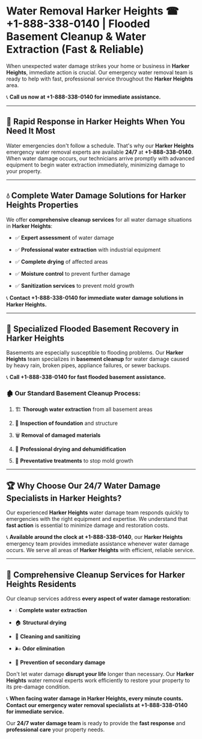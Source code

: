 # Water Removal Harker Heights ☎ +1-888-338-0140 | Flooded Basement Cleanup & Water Extraction (Fast & Reliable)

When unexpected water damage strikes your home or business in **Harker Heights**, immediate action is crucial. Our emergency water removal team is ready to help with fast, professional service throughout the **Harker Heights** area. 

📞 **Call us now at +1-888-338-0140 for immediate assistance.**
---
## 🚀 Rapid Response in Harker Heights When You Need It Most
Water emergencies don't follow a schedule. That's why our **Harker Heights** emergency water removal experts are available **24/7** at **+1-888-338-0140**. When water damage occurs, our technicians arrive promptly with advanced equipment to begin water extraction immediately, minimizing damage to your property.
---
## 💧 Complete Water Damage Solutions for Harker Heights Properties
We offer **comprehensive cleanup services** for all water damage situations in **Harker Heights**:
- ✅ **Expert assessment** of water damage  
- ✅ **Professional water extraction** with industrial equipment  
- ✅ **Complete drying** of affected areas  
- ✅ **Moisture control** to prevent further damage  
- ✅ **Sanitization services** to prevent mold growth  
📞 **Contact +1-888-338-0140 for immediate water damage solutions in Harker Heights.**
---
## 🌊 Specialized Flooded Basement Recovery in Harker Heights
Basements are especially susceptible to flooding problems. Our **Harker Heights** team specializes in **basement cleanup** for water damage caused by heavy rain, broken pipes, appliance failures, or sewer backups. 
📞 **Call +1-888-338-0140 for fast flooded basement assistance.**
### 🏚️ Our Standard Basement Cleanup Process:
1. 🏗️ **Thorough water extraction** from all basement areas  
2. 🔎 **Inspection of foundation** and structure  
3. 🗑️ **Removal of damaged materials**  
4. 💨 **Professional drying and dehumidification**  
5. 🚫 **Preventative treatments** to stop mold growth  
---
## 🏆 Why Choose Our 24/7 Water Damage Specialists in Harker Heights?
Our experienced **Harker Heights** water damage team responds quickly to emergencies with the right equipment and expertise. We understand that **fast action** is essential to minimize damage and restoration costs.
📞 **Available around the clock at +1-888-338-0140**, our **Harker Heights** emergency team provides immediate assistance whenever water damage occurs. We serve all areas of **Harker Heights** with efficient, reliable service.
---
## 🧹 Comprehensive Cleanup Services for Harker Heights Residents
Our cleanup services address **every aspect of water damage restoration**:
- 💧 **Complete water extraction**  
- 🏠 **Structural drying**  
- 🧼 **Cleaning and sanitizing**  
- 🌬️ **Odor elimination**  
- 🚫 **Prevention of secondary damage**  
Don't let water damage **disrupt your life** longer than necessary. Our **Harker Heights** water removal experts work efficiently to restore your property to its pre-damage condition.
📞 **When facing water damage in Harker Heights, every minute counts. Contact our emergency water removal specialists at +1-888-338-0140 for immediate service.**
Our **24/7 water damage team** is ready to provide the **fast response** and **professional care** your property needs.
